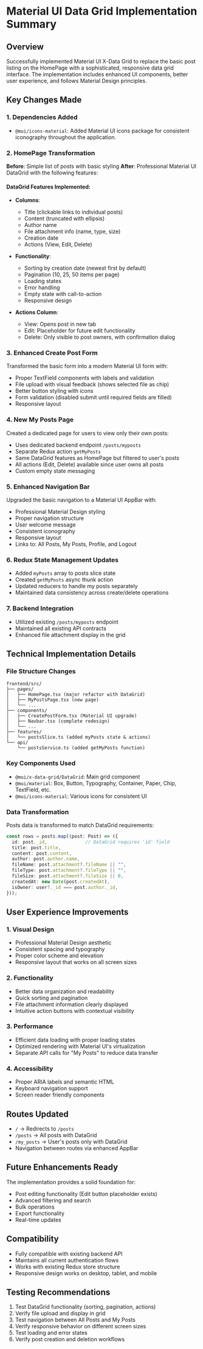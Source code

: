 # Material UI Data Grid Implementation Summary

## Overview
Successfully implemented Material UI X-Data Grid to replace the basic post listing on the HomePage with a sophisticated, responsive data grid interface. The implementation includes enhanced UI components, better user experience, and follows Material Design principles.

## Key Changes Made

### 1. Dependencies Added
- `@mui/icons-material`: Added Material UI icons package for consistent iconography throughout the application.

### 2. HomePage Transformation
**Before**: Simple list of posts with basic styling
**After**: Professional Material UI DataGrid with the following features:

#### DataGrid Features Implemented:
- **Columns**:
  - Title (clickable links to individual posts)
  - Content (truncated with ellipsis)
  - Author name
  - File attachment info (name, type, size)
  - Creation date
  - Actions (View, Edit, Delete)

- **Functionality**:
  - Sorting by creation date (newest first by default)
  - Pagination (10, 25, 50 items per page)
  - Loading states
  - Error handling
  - Empty state with call-to-action
  - Responsive design

- **Actions Column**:
  - View: Opens post in new tab
  - Edit: Placeholder for future edit functionality
  - Delete: Only visible to post owners, with confirmation dialog

### 3. Enhanced Create Post Form
Transformed the basic form into a modern Material UI form with:
- Proper TextField components with labels and validation
- File upload with visual feedback (shows selected file as chip)
- Better button styling with icons
- Form validation (disabled submit until required fields are filled)
- Responsive layout

### 4. New My Posts Page
Created a dedicated page for users to view only their own posts:
- Uses dedicated backend endpoint `/posts/myposts`
- Separate Redux action `getMyPosts`
- Same DataGrid features as HomePage but filtered to user's posts
- All actions (Edit, Delete) available since user owns all posts
- Custom empty state messaging

### 5. Enhanced Navigation Bar
Upgraded the basic navigation to a Material UI AppBar with:
- Professional Material Design styling
- Proper navigation structure
- User welcome message
- Consistent iconography
- Responsive layout
- Links to: All Posts, My Posts, Profile, and Logout

### 6. Redux State Management Updates
- Added `myPosts` array to posts slice state
- Created `getMyPosts` async thunk action
- Updated reducers to handle my posts separately
- Maintained data consistency across create/delete operations

### 7. Backend Integration
- Utilized existing `/posts/myposts` endpoint
- Maintained all existing API contracts
- Enhanced file attachment display in the grid

## Technical Implementation Details

### File Structure Changes
```
frontend/src/
├── pages/
│   ├── HomePage.tsx (major refactor with DataGrid)
│   ├── MyPostsPage.tsx (new page)
│   └── ...
├── components/
│   ├── CreatePostForm.tsx (Material UI upgrade)
│   ├── Navbar.tsx (complete redesign)
│   └── ...
├── features/
│   └── postsSlice.ts (added myPosts state & actions)
└── api/
    └── postsService.ts (added getMyPosts function)
```

### Key Components Used
- `@mui/x-data-grid/DataGrid`: Main grid component
- `@mui/material`: Box, Button, Typography, Container, Paper, Chip, TextField, etc.
- `@mui/icons-material`: Various icons for consistent UI

### Data Transformation
Posts data is transformed to match DataGrid requirements:
```typescript
const rows = posts.map((post: Post) => ({
  id: post._id,              // DataGrid requires 'id' field
  title: post.title,
  content: post.content,
  author: post.author.name,
  fileName: post.attachment?.fileName || "",
  fileType: post.attachment?.fileType || "",
  fileSize: post.attachment?.fileSize || 0,
  createdAt: new Date(post.createdAt),
  isOwner: user?._id === post.author._id,
}));
```

## User Experience Improvements

### 1. Visual Design
- Professional Material Design aesthetic
- Consistent spacing and typography
- Proper color scheme and elevation
- Responsive layout that works on all screen sizes

### 2. Functionality
- Better data organization and readability
- Quick sorting and pagination
- File attachment information clearly displayed
- Intuitive action buttons with contextual visibility

### 3. Performance
- Efficient data loading with proper loading states
- Optimized rendering with Material UI's virtualization
- Separate API calls for "My Posts" to reduce data transfer

### 4. Accessibility
- Proper ARIA labels and semantic HTML
- Keyboard navigation support
- Screen reader friendly components

## Routes Updated
- `/` → Redirects to `/posts`
- `/posts` → All posts with DataGrid
- `/my_posts` → User's posts only with DataGrid
- Navigation between routes via enhanced AppBar

## Future Enhancements Ready
The implementation provides a solid foundation for:
- Post editing functionality (Edit button placeholder exists)
- Advanced filtering and search
- Bulk operations
- Export functionality
- Real-time updates

## Compatibility
- Fully compatible with existing backend API
- Maintains all current authentication flows
- Works with existing Redux store structure
- Responsive design works on desktop, tablet, and mobile

## Testing Recommendations
1. Test DataGrid functionality (sorting, pagination, actions)
2. Verify file upload and display in grid
3. Test navigation between All Posts and My Posts
4. Verify responsive behavior on different screen sizes
5. Test loading and error states
6. Verify post creation and deletion workflows